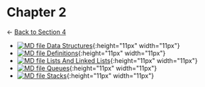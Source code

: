 # Chapter 2

← [Back to Section 4](..)

- [![MD file](https://img.icons8.com/windows/512/4a90e2/regular-document.png) Data Structures](data_structures.html){:height="11px" width="11px"}
- [![MD file](https://img.icons8.com/windows/512/4a90e2/regular-document.png) Definitions](definitions.html){:height="11px" width="11px"}
- [![MD file](https://img.icons8.com/windows/512/4a90e2/regular-document.png) Lists And Linked Lists](lists_and_linked_lists.html){:height="11px" width="11px"}
- [![MD file](https://img.icons8.com/windows/512/4a90e2/regular-document.png) Queues](queues.html){:height="11px" width="11px"}
- [![MD file](https://img.icons8.com/windows/512/4a90e2/regular-document.png) Stacks](stacks.html){:height="11px" width="11px"}
